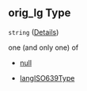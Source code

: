 ## orig\_lg Type

`string` ([Details](language_identification-properties-orig_lg.md))

one (and only one) of

*   [null](language_identification-properties-orig_lg-oneof-null.md "check type definition")

*   [langISO639Type](language_identification-properties-orig_lg-oneof-langiso639type.md "check type definition")

